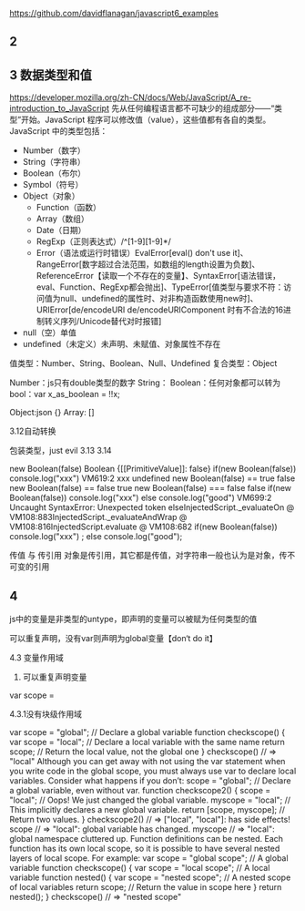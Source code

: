 https://github.com/davidflanagan/javascript6_examples

## 2

## 3 数据类型和值

https://developer.mozilla.org/zh-CN/docs/Web/JavaScript/A_re-introduction_to_JavaScript
先从任何编程语言都不可缺少的组成部分——“类型”开始。JavaScript 程序可以修改值（value），这些值都有各自的类型。JavaScript 中的类型包括：

* Number（数字）
* String（字符串）
* Boolean（布尔）
* Symbol（符号）
* Object（对象）
  * Function（函数）
  * Array（数组）
  * Date（日期）
  * RegExp（正则表达式）/^[1-9][1-9]*/
  * Error（语法或运行时错误）EvalError[eval() don't use it]、RangeError[数字超过合法范围，如数组的length设置为负数]、ReferenceError【读取一个不存在的变量】、SyntaxError[语法错误，eval、Function、RegExp都会抛出]、TypeError[值类型与要求不符：访问值为null、undefined的属性时、对非构造函数使用new时]、URIError[de/encodeURI de/encodeURIComponent 时有不合法的16进制转义序列/Unicode替代对时报错]
* null（空）单值
* undefined（未定义）未声明、未赋值、对象属性不存在

值类型：Number、String、Boolean、Null、Undefined
复合类型：Object

Number：js只有double类型的数字
String：
Boolean：任何对象都可以转为bool：var x_as_boolean = !!x;

Object:json {}
Array: []

3.12自动转换

包装类型，just evil 3.13 3.14

new Boolean(false)
Boolean {[[PrimitiveValue]]: false}
if(new Boolean(false)) console.log("xxx")
VM619:2 xxx
undefined
new Boolean(false) == true
false
new Boolean(false) == false
true
new Boolean(false) === false
false
if(new Boolean(false)) console.log("xxx") else console.log("good")
VM699:2 Uncaught SyntaxError: Unexpected token elseInjectedScript._evaluateOn @ VM108:883InjectedScript._evaluateAndWrap @ VM108:816InjectedScript.evaluate @ VM108:682
if(new Boolean(false)) console.log("xxx") ; else console.log("good");

传值 与 传引用
对象是传引用，其它都是传值，对字符串一般也认为是对象，传不可变的引用


## 4

js中的变量是非类型的untype，即声明的变量可以被赋为任何类型的值

可以重复声明，没有var则声明为global变量【don‘t do it】

4.3 变量作用域

1. 可以重复声明变量

var scope =


4.3.1没有块级作用域

var scope = "global"; // Declare a global variable
function checkscope() {
var scope = "local"; // Declare a local variable with the same name
return scope; // Return the local value, not the global one
}
checkscope() // => "local"
Although you can get away with not using the var statement when you write code in
the global scope, you must always use var to declare local variables. Consider what
happens if you don’t:
scope = "global"; // Declare a global variable, even without var.
function checkscope2() {
scope = "local"; // Oops! We just changed the global variable.
myscope = "local"; // This implicitly declares a new global variable.
return [scope, myscope]; // Return two values.
}
checkscope2() // => ["local", "local"]: has side effects!
scope // => "local": global variable has changed.
myscope // => "local": global namespace cluttered up.
Function definitions can be nested. Each function has its own local scope, so it is possible
to have several nested layers of local scope. For example:
var scope = "global scope"; // A global variable
function checkscope() {
var scope = "local scope"; // A local variable
function nested() {
var scope = "nested scope"; // A nested scope of local variables
return scope; // Return the value in scope here
}
return nested();
}
checkscope() // => "nested scope"

